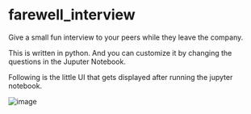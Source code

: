 # farewell_interview
Give a small fun interview to your peers while they leave the company.  

This is written in python. And you can customize it by changing the questions in the Juputer Notebook.

Following is the little UI that gets displayed after running the jupyter notebook.

![image](https://user-images.githubusercontent.com/18446707/118403079-615a9300-b68a-11eb-9a21-fb027bdece8e.png)

